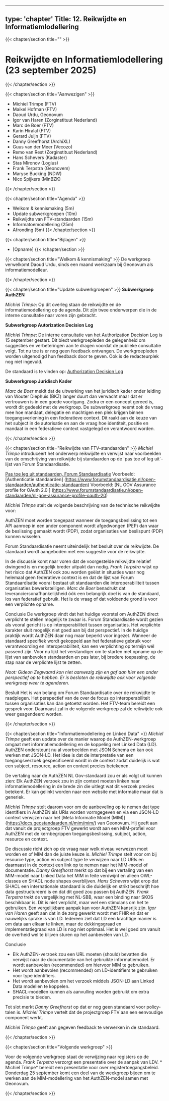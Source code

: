 
---
type: 'chapter'
Title: 12. Reikwijdte en Informatiemlodellering
---
{{< chapter/section title="" >}}
# Reikwijdte en Informatiemlodellering (23 september 2025)
{{< /chapter/section >}}

{{< chapter/section title="Aanwezigen" >}}
- Michiel Trimpe (FTV)
- Maikel Hofman (FTV)
- Daoud Urdu, Geonovum
- Igor van Haren (Zorginstituut Nederland)
- Marc de Boer (FTV)
- Karin Hiralal (FTV)
- Gerard Juijn (FTV)
- Danny Greefhorst (ArchiXL)
- Guus van der Meer (Vecozo)
- Remo van Rest (Zorginstituut Nederland)
- Hans Schevers (Kadaster)
- Stas Mironov (Logius)
- Frank Terpstra (Geonovem)
- Maryse Bucking (NDW)
- Nico Spijkers (MinBZK)


{{< /chapter/section >}}

{{< chapter/section title="Agenda" >}}
- Welkom & kennismaking (5m)
- Update subwerkgroepen (10m)
- Reikwijdte van FTV-standaarden (15m)
- Informatoemodellering (25m)
- Afronding (5m)
{{< /chapter/section >}}

{{< chapter/section title="Bijlagen" >}}
- [Opname]
{{< /chapter/section >}}

{{< chapter/section title="Welkom & kennismaking" >}}
De werkgroep verwelkomt Daoud Urdu, sinds een maand werkzaam bij Geonovum als informatiemodelleur. 

{{< /chapter/section >}}

{{< chapter/section title="Update subwerkgroepen" >}}
**Subwerkgroep AuthZEN**

*Michiel Trimpe*: Op dit overleg staan de reikwijdte en de informatiemodellering op de agenda. Dit zijn twee onderwerpen die in de interne consultatie naar voren zijn gebracht.

**Subwerkgroep Autorization Decision Log**

*Michiel Trimpe*: De interne consultatie van het Authorization Decision Log is 15 september gestart. Dit biedt werkgroepleden de gelegenheid om suggesties en verbeteringen aan te dragen voordat de publieke consultatie volgt. Tot nu toe is er nog geen feedback ontvangen. De werkgroepleden worden uitgenodigd hun feedback door te geven. Ook is de redacteurplek nog niet ingevuld.

De standaard is te vinden op: [Authorization Decision Log](https://vng-realisatie.github.io/authorization-decision-log/)

**Subwerkgroep Juridisch Kader**

*Marc de Boer* meldt dat de uitwerking van het juridisch kader onder leiding van Wouter Diephuis (BKZ) langer duurt dan verwacht maar dat er vertrouwen is in een goede voortgang. Zodra er een concept gereed is, wordt dit gedeeld met de werkgroep. De subwerkgroep neemt ook de vraag mee hoe mandaat, delegatie en machtigen een plek krijgen binnen toegangsverlening in een federatieve context. Dit raakt aan de keuze van het subject in de autorisatie en aan de vraag hoe identiteit, positie en mandaat in een federatieve context vastgelegd en verantwoord worden.


{{< /chapter/section >}}

{{< chapter/section title="Reikwijdte van FTV-standaarden" >}}
*Michiel Trimpe*  introduceert het onderwerp reikwijdte en verwijst naar voorbeelden van de omschrijving van reikwijde bij standaarden op de ´pas toe of leg uit´-lijst van Forum Standaardisatie.

[Pas toe leg uit standaarden, Forum Standaardisatie](https://www.forumstandaardisatie.nl/open-standaarden/verplicht)
Voorbeeld: [Authenticatie standaarden] (https://www.forumstandaardisatie.nl/open-standaarden/authenticatie-standaarden)
Voorbeeld: [NL GOV Assurance profile for OAuth 2.0 ] (https://www.forumstandaardisatie.nl/open-standaarden/nl-gov-assurance-profile-oauth-20)

*Michiel Trimpe*  stelt de volgende beschrijving van de technische reikwijdte voor:

AuthZEN moet worden toegepast wanneer de toegangsbeslissing tot een API aanroep in een ander component wordt afgedwongen (PEP) dan waar de beslissing gemaakt wordt (PDP), zodat organisaties van beslispunt (PDP) kunnen wisselen.

Forum Standaardisatie neemt uiteindelijk het besluit over de reikwijdte. De standaard wordt aangeboden met een suggestie voor de reikwijdte.

In de discussie komt naar voren dat de voorgestelde reikwijdte relatief dwingend is en mogelijk breder uitpakt dan nodig.
*Frank Terpstra* wijst op het risico dat AuthZEN ook zou worden geëist in situaties waar nog helemaal geen federatieve context is en dat de lijst van Forum Standaardisatie vooral bestaat uit standaarden die interoperabiliteit tussen organisaties bewerkstelligen. 
*Marc de Boer* benadrukt dat leveranciersonafhankelijkheid óók een belangrijk doel is van de standaard, los van federatief gebruik. Het is de vraag of dat voldoende grond is voor een verplichte opname.

Conclusie
De werkgroep vindt dat het huidige voorstel om AuthZEN direct verplicht te stellen mogelijk te zwaar is.
Forum Standaardisatie wordt gezien als vooral gericht is op interoperabiliteit tussen organisaties. Het verplichte karakter sluit mogelijk niet goed aan bij dat perspectief.
In de huidige praktijk wordt AuthZEN daar nog maar beperkt voor ingezet. Wanneer de standaard specifiek wordt gekoppeld aan het federatieve gebruik voor verantwoording en interoperabiliteit, kan een verplichting op termijn wél passend zijn. Voor nu lijkt het verstandiger om te starten met opname op de lijst van aanbevolen standaarden en pas later, bij bredere toepassing, de stap naar de verplichte lijst te zetten.

*Noot: Gideon Zegwaard kon niet aanwezig zijn en gaf aan hier een ander perspectief op te hebben. Er is besloten de reikwijdte ook voor volgende werkgroep weer te agenderen.*

Besluit 
Het is van belang om Forum Standaardisatie over de reikwijdte te raadplegen. Het perspectief van de over de focus op interoperabiliteit tussen organisaties kan dan getoetst worden. Het FTV-team bereidt een gesprek voor. Daarnaast zal in de volgende werkgroep zal de reikwijdte ook weer geagendeerd worden.


{{< /chapter/section >}}

{{< chapter/section title="Informatiemodellering en Linked Data" >}}
*Michiel Trimpe* geeft een update over de manier waarop de AuthZEN-werkgroep omgaat met informatiemodellering en de koppeling met Linked Data (LD).
AuthZEN ondersteunt nu al voorbeelden met JSON Schema en kan ook werken met JSON-LD. Het idee is dat de interpretatie van een toegangsverzoek gespecificeerd wordt in de context zodat duidelijk is wat een subject, resource, action en context precies betekenen. 

De vertaling naar de AuthZEN NL Gov-standaard zou er als volgt uit kunnen zien: 
Elk AuthZEN verzoek zou in zijn context moeten linken naar informatiemodellering in de brede zin die uitlegt wat dit verzoek precies betekent.
Er kan gelinkt worden naar een website met informatie maar dat is generiek. 

*Michiel Trimpe* stelt daarom voor om de aanbeveling op te nemen dat type identifiers in AuthZEN als URIs worden vormgegeven en via een JSON-LD context verwijzen naar het [Meta Informatie Model (MIM)]{https://docs.geostandaarden.nl/mim/mim/) van Geonovum. Hij geeft aan dat vanuit de projectgroep FTV gewerkt wordt aan een MIM-profiel voor AuthZEN met de kernbegrippen toegangsbeslissing, subject, action, resource en context.

De discussie richt zich op de vraag naar welk niveau verwezen moet worden en of MIM dan de juiste keuze is.
*Michiel Trimpe* stelt voor om bij resource type, action en subject type te verwijzen naar LD URIs en daarnaast in de context een link op te nemen naar het MIM-model of documentatie.
*Danny Greefhorst* merkt op dat bij een vertaling van een MIM-model naar Linked Data het MIM in feite verdwijnt en alleen OWL-classes en SHACL node shapes overblijven.
*Hans Schevers* wijst erop dat SHACL een internationale standaard is die duidelijk en strikt beschrijft hoe data gestructureerd is en dat dit goed zou passen bij AuthZEN.
*Frank Terpstra* trekt de vergelijking met NL-SBB, waar een binding naar SKOS beschikbaar is. Dit is niet verplicht, maar wel een stimulans om het te gebruiken. Een vergelijkbare aanpak kan voor AuthZEN kansrijk zijn.
*Igor van Haren* geeft aan dat in de zorg gewerkt wordt met FHIR en dat er nauwelijks sprake is van LD.
Iedereen ziet dat LD een krachtige manier is om data aan elkaar te linken, maar de dekkingsgraad en implementatiegraad van LD is nog niet optimaal. Het is wel goed om vanuit de overheid wel te blijven sturen op het aanbevelen van LD.

Conclusie
- Elk AuthZEN-verzoek zou een URL moeten (should) bevatten die verwijst naar de documentatie van het gebruikte informatiemodel. Er wordt aanbevolen (recommended) om hiervoor MIM te gebruiken.
- Het wordt aanbevolen (recommended) om LD-identifiers te gebruiken voor type identifiers.
- Het wordt aanbevolen om het verzoek middels JSON-LD aan Linked Data modellen te koppelen.
- SHACL-modellen kunnen als aanvulling worden gebruikt om extra precisie te bieden.

Tot slot merkt *Danny Greefhorst* op dat er nog geen standaard voor policy-talen is. *Michiel Trimpe* vertelt dat de projectgroep FTV aan een eenvoudige component werkt.

*Michiel Trimpe* geeft aan gegeven feedback te verwerken in de standaard.


{{< /chapter/section >}}

{{< chapter/section title="Volgende werkgroep" >}}

Voor de volgende werkgroep staat de verwijzing naar registers op de agenda. *Frank Terpstra* verzorgt een presentatie over de aanpak van LDV. * Michiel Trimpe* bereidt een presentatie voor over registertoegangsbeleid.
Donderdag 25 september komt een deel van de weekgroep bijeen om te werken aan de MIM-modellering van het AuthZEN-model samen met Geonovum.



{{< /chapter/section >}}
